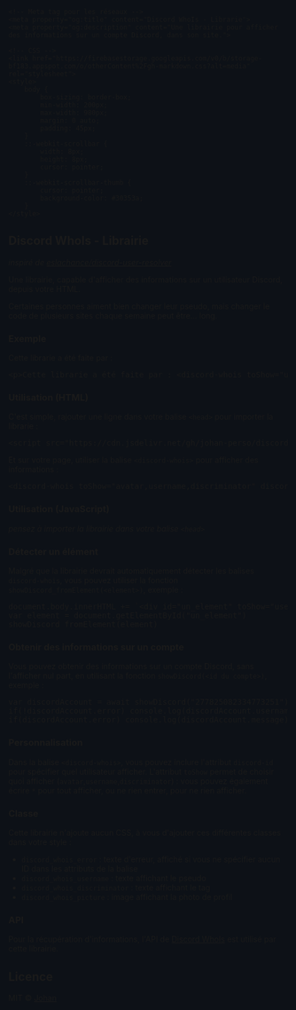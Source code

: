 <!DOCTYPE html>
<html style="background-color: #0d1117;">
<head>
	<!-- Quelques trucs -->
	<title>Discord WhoIs - Librarie</title>
	<meta charset="UTF-8"/>
	<meta name="viewport" content="width=device-width, initial-scale=1.0" >
	<script src="https://cdn.jsdelivr.net/gh/johan-perso/discordwhois-library/index.js"></script>

	<!-- Meta tag pour les réseaux -->
	<meta property="og:title" content="Discord WhoIs - Librarie">
	<meta property="og:description" content="Une librairie pour afficher des informations sur un compte Discord, dans son site.">

	<!-- CSS -->
	<link href="https://firebasestorage.googleapis.com/v0/b/storage-bf183.appspot.com/o/otherContent%2Fgh-markdown.css?alt=media" rel="stylesheet">
	<style>
		body {
			box-sizing: border-box;
			min-width: 200px;
			max-width: 980px;
			margin: 0 auto;
			padding: 45px;
		}
		::-webkit-scrollbar {
			width: 8px;
			height: 8px;
			cursor: pointer;
		}
		::-webkit-scrollbar-thumb {
			cursor: pointer;
			background-color: #30353a;
		}
	</style>
</head>
<body>
	<article class="markdown-body">
		<h1><a id="discord-whois---librairie" class="anchor" href="#discord-whois---librairie" aria-hidden="true"><span aria-hidden="true" class="octicon octicon-link"></span></a>Discord WhoIs - Librairie</h1><p><em>inspiré de <a href="https://github.com/eslachance/discord-user-resolver">eslachance/discord-user-resolver</a></em></p>
		<p>Une librairie, capable d'afficher des informations sur un utilisateur Discord, depuis votre HTML.</p>
		<p>Certaines personnes aiment bien changer leur pseudo, mais changer le code de plusieurs sites chaque semaine peut être... long.</p>
		<h3>
		<a id="exemple" class="anchor" href="#exemple" aria-hidden="true"><span aria-hidden="true" class="octicon octicon-link"></span></a>Exemple</h3>
		<p>Cette librarie a été faite par : <strong><discord-whois toShow="username,discriminator" discord-id="277825082334773251"></discord-whois></strong></p>
		<div class="highlight highlight-text-html-basic"><pre><span class="pl-kos">&lt;</span><span class="pl-ent">p</span><span class="pl-kos">&gt;</span>Cette librarie a été faite par : <span class="pl-kos">&lt;</span><span class="pl-ent">discord-whois</span> <span class="pl-c1">toShow</span>="<span class="pl-s">username,discriminator</span>" <span class="pl-c1">discord-id</span>="<span class="pl-s">277825082334773251</span>"<span class="pl-kos">&gt;</span><span class="pl-kos">&lt;/</span><span class="pl-ent">discord-whois</span><span class="pl-kos">&gt;</span><span class="pl-kos">&lt;/</span><span class="pl-ent">p</span><span class="pl-kos">&gt;</span></pre></div>
		<h3>
		<a id="utilisation-html" class="anchor" href="#utilisation-html" aria-hidden="true"><span aria-hidden="true" class="octicon octicon-link"></span></a>Utilisation (HTML)</h3>
		<p>C'est simple, rajouter une ligne dans votre balise <code>&lt;head&gt;</code> pour importer la librarie :</p>
		<div class="highlight highlight-text-html-basic"><pre><span class="pl-kos">&lt;</span><span class="pl-ent">script</span> <span class="pl-c1">src</span>="<span class="pl-s">https://cdn.jsdelivr.net/gh/johan-perso/discordwhois-library/index.js</span>"<span class="pl-kos">&gt;</span><span class="pl-kos">&lt;/</span><span class="pl-ent">script</span><span class="pl-kos">&gt;</span></pre></div>
		<p>Et sur votre page, utiliser la balise <code>&lt;discord-whois&gt;</code> pour afficher des informations :</p>
		<div class="highlight highlight-text-html-basic"><pre><span class="pl-kos">&lt;</span><span class="pl-ent">discord-whois</span> <span class="pl-c1">toShow</span>="<span class="pl-s">avatar,username,discriminator</span>" <span class="pl-c1">discord-id</span>="<span class="pl-s">277825082334773251</span>"<span class="pl-kos">&gt;</span><span class="pl-kos">&lt;/</span><span class="pl-ent">discord-whois</span><span class="pl-kos">&gt;</span></pre></div>
		<h3>
		<a id="utilisation-javascript" class="anchor" href="#utilisation-javascript" aria-hidden="true"><span aria-hidden="true" class="octicon octicon-link"></span></a>Utilisation (JavaScript)</h3>
		<p><em>pensez à importer la librairie dans votre balise <code>&lt;head&gt;</code></em></p>
		<h3>
		<a id="détecter-un-élément" class="anchor" href="#d%C3%A9tecter-un-%C3%A9l%C3%A9ment" aria-hidden="true"><span aria-hidden="true" class="octicon octicon-link"></span></a>Détecter un élément</h3>
		<p>Malgré que la librairie devrait automatiquement détecter les balises <code>discord-whois</code>, vous pouvez utiliser la fonction <code>showDiscord_fromElement(&lt;element&gt;)</code>, exemple :</p>
		<div class="highlight highlight-source-js"><pre><span class="pl-smi">document</span><span class="pl-kos">.</span><span class="pl-c1">body</span><span class="pl-kos">.</span><span class="pl-c1">innerHTML</span> <span class="pl-c1">+=</span> <span class="pl-s">`&lt;div id="un_element" toShow="username" discord-id="277825082334773251"&gt;&lt;/div&gt;`</span><br><span class="pl-k">var</span> <span class="pl-s1">element</span> <span class="pl-c1">=</span> <span class="pl-smi">document</span><span class="pl-kos">.</span><span class="pl-en">getElementById</span><span class="pl-kos">(</span><span class="pl-s">"un_element"</span><span class="pl-kos">)</span><br><span class="pl-en">showDiscord_fromElement</span><span class="pl-kos">(</span><span class="pl-s1">element</span><span class="pl-kos">)</span></pre></div> 
		<h3>
		<a id="obtenir-des-informations-sur-un-compte" class="anchor" href="#obtenir-des-informations-sur-un-compte" aria-hidden="true"><span aria-hidden="true" class="octicon octicon-link"></span></a>Obtenir des informations sur un compte</h3>
		<p>Vous pouvez obtenir des informations sur un compte Discord, sans l'afficher nul part, en utilisant la fonction <code>showDiscord(&lt;id du compte&gt;)</code>, exemple :</p>
		<div class="highlight highlight-source-js"><pre><span class="pl-k">var</span> <span class="pl-s1">discordAccount</span> <span class="pl-c1">=</span> <span class="pl-k">await</span> <span class="pl-en">showDiscord</span><span class="pl-kos">(</span><span class="pl-s">"277825082334773251"</span><span class="pl-kos">)</span><br><span class="pl-k">if</span><span class="pl-kos">(</span><span class="pl-c1">!</span><span class="pl-s1">discordAccount</span><span class="pl-kos">.</span><span class="pl-c1">error</span><span class="pl-kos">)</span> <span class="pl-smi">console</span><span class="pl-kos">.</span><span class="pl-en">log</span><span class="pl-kos">(</span><span class="pl-s1">discordAccount</span><span class="pl-kos">.</span><span class="pl-c1">username</span><span class="pl-kos">)</span><br><span class="pl-k">if</span><span class="pl-kos">(</span><span class="pl-s1">discordAccount</span><span class="pl-kos">.</span><span class="pl-c1">error</span><span class="pl-kos">)</span> <span class="pl-smi">console</span><span class="pl-kos">.</span><span class="pl-en">log</span><span class="pl-kos">(</span><span class="pl-s1">discordAccount</span><span class="pl-kos">.</span><span class="pl-c1">message</span><span class="pl-kos">)</span></pre></div>        
		<h3>
		<a id="personnalisation" class="anchor" href="#personnalisation" aria-hidden="true"><span aria-hidden="true" class="octicon octicon-link"></span></a>Personnalisation</h3>
		<p>Dans la balise <code>&lt;discord-whois&gt;</code>, vous pouvez inclure l'attribut <code>discord-id</code> pour spécifier quel utilisateur afficher. L'attribut <code>toShow</code> permet de choisir quoi afficher (<code>avatar</code>,<code>username</code>,<code>discriminator</code>) : vous pouvez également écrire <code>*</code> pour tout afficher, ou ne rien entrer, pour ne rien afficher.</p>
		<h3>
		<a id="classe" class="anchor" href="#classe" aria-hidden="true"><span aria-hidden="true" class="octicon octicon-link"></span></a>Classe</h3>  
		<p>Cette librairie n'ajoute aucun CSS, à vous d'ajouter ces différentes classes dans votre style :</p>
		<ul>
		<li>
		<code>discord_whois_error</code> : texte d'erreur, affiché si vous ne spécifier aucun ID dans les attributs de la balise</li>
		<li>
		<code>discord_whois_username</code> : texte affichant le pseudo</li>
		<li>
		<code>discord_whois_discriminator</code> : texte affichant le tag</li>
		<li>
		<code>discord_whois_picture</code> : image affichant la photo de profil</li>
		</ul>
		<h3>
		<a id="api" class="anchor" href="#api" aria-hidden="true"><span aria-hidden="true" class="octicon octicon-link"></span></a>API</h3>
		<p>Pour la récupération d'informations, l'API de <a href="https://discord-whois.johanstick.me" rel="nofollow">Discord WhoIs</a> est utilisé par cette librairie.</p>
		<h2>
		<a id="licence" class="anchor" href="#licence" aria-hidden="true"><span aria-hidden="true" class="octicon octicon-link"></span></a>Licence</h2>
		<p>MIT © <a href="https://johanstick.me" rel="nofollow">Johan</a></p>
	</article>
</body>
</html>
